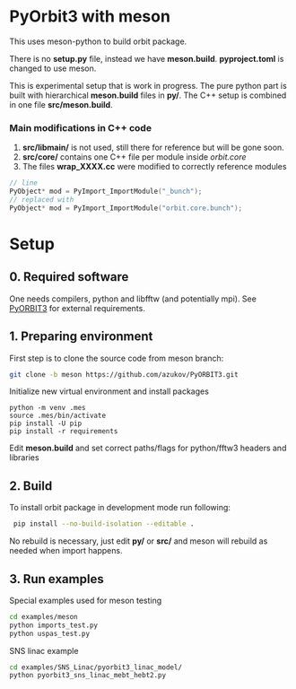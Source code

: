 # PyOrbit3 with meson

This uses meson-python to build orbit package.

There is no **setup.py** file, instead we have **meson.build**.
**pyproject.toml** is changed to use meson.

This is experimental setup that is work in progress.
The pure python part is built with hierarchical **meson.build** files in **py/**.
The C++ setup is combined in one file **src/meson.build**.

### Main modifications in C++ code
1. **src/libmain/** is not used, still there for reference but will be gone soon.
2. **src/core/** contains one C++ file per module inside _orbit.core_
3. The files **wrap_XXXX.cc** were modified to correctly reference modules
```cpp
// line
PyObject* mod = PyImport_ImportModule("_bunch");
// replaced with
PyObject* mod = PyImport_ImportModule("orbit.core.bunch");
```



# Setup

## 0. Required software

One needs compilers, python and libfftw (and potentially mpi).
See [PyORBIT3](https://github.com/PyORBIT-Collaboration/PyORBIT3) for external
requirements.


## 1. Preparing environment

First step is to clone the source code from meson branch:

```bash
git clone -b meson https://github.com/azukov/PyORBIT3.git
```

Initialize new virtual environment and install packages

```
python -m venv .mes
source .mes/bin/activate
pip install -U pip
pip install -r requirements
```
Edit **meson.build** and set correct paths/flags for python/fftw3 headers and libraries

## 2. Build

To install orbit package in development mode run following:
```bash
 pip install --no-build-isolation --editable .
```
No rebuild is necessary, just edit **py/** or **src/** and meson will rebuild as needed when import happens.


## 3. Run examples

Special examples used for meson testing

```bash
cd examples/meson
python imports_test.py
python uspas_test.py
```

SNS linac example
```bash
cd examples/SNS_Linac/pyorbit3_linac_model/
python pyorbit3_sns_linac_mebt_hebt2.py
```
